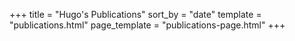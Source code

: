 +++
title = "Hugo's Publications"
sort_by = "date"
template      = "publications.html"
page_template = "publications-page.html"
+++
